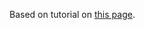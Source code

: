 Based on tutorial on <a href="https://ww2.mathworks.cn/help/matlab/matlab_prog/perform-cyclic-redundancy-check.html">this page</a>.